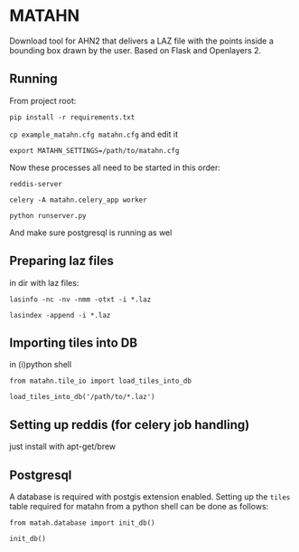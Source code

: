 MATAHN
=====

Download tool for AHN2 that delivers a LAZ file with the points inside a bounding box drawn by the user. Based on Flask and Openlayers 2.

Running
------
From project root:

`pip install -r requirements.txt`

`cp example_matahn.cfg matahn.cfg` and edit it

`export MATAHN_SETTINGS=/path/to/matahn.cfg`

Now these processes all need to be started in this order:

`reddis-server`

`celery -A matahn.celery_app worker`

`python runserver.py`

And make sure postgresql is running as wel

Preparing laz files
------
in dir with laz files:

`lasinfo -nc -nv -nmm -otxt -i *.laz`

`lasindex -append -i *.laz`

Importing tiles into DB
------
in (i)python shell

`from matahn.tile_io import load_tiles_into_db`

`load_tiles_into_db('/path/to/*.laz')`

Setting up reddis (for celery job handling)
------

just install with apt-get/brew

Postgresql
------
A database is required with postgis extension enabled. Setting up the `tiles` table required for matahn from a python shell can be done as follows:

`from matah.database import init_db()`

`init_db()`
